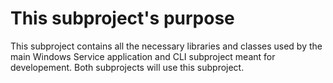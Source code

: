 # This subproject's purpose
This subproject contains all the necessary libraries and classes used by the main Windows Service application and CLI subproject meant for developement. Both subprojects will use this subproject.
